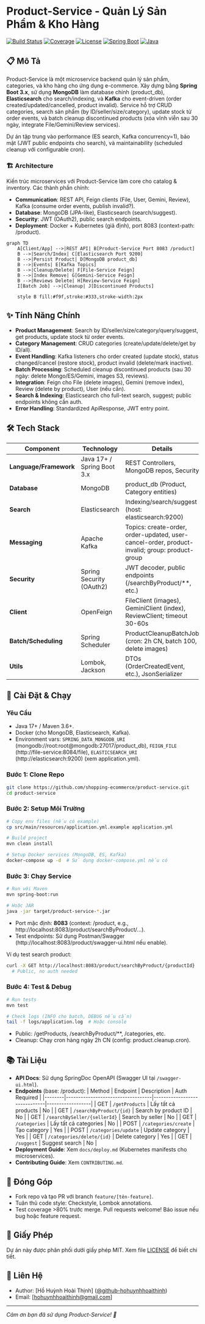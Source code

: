 # Product-Service - Quản Lý Sản Phẩm & Kho Hàng

[![Build Status](https://img.shields.io/badge/build-passing-brightgreen.svg)](https://github.com/shopping-ecommerce/product-service/actions) [![Coverage](https://img.shields.io/badge/coverage-95%25-brightgreen.svg)](https://codecov.io/gh/shopping-ecommerce/product-service) [![License](https://img.shields.io/badge/license-MIT-blue.svg)](LICENSE) [![Spring Boot](https://img.shields.io/badge/Spring%20Boot-3.x-green.svg)](https://spring.io/projects/spring-boot) [![Java](https://img.shields.io/badge/Java-17%2B-orange.svg)](https://openjdk.org/)

## 📋 Mô Tả
Product-Service là một microservice backend quản lý sản phẩm, categories, và kho hàng cho ứng dụng e-commerce. Xây dựng bằng **Spring Boot 3.x**, sử dụng **MongoDB** làm database chính (product_db), **Elasticsearch** cho search/indexing, và **Kafka** cho event-driven (order created/updated/cancelled, product invalid). Service hỗ trợ CRUD categories, search sản phẩm (by ID/seller/size/category), update stock từ order events, và batch cleanup discontinued products (xóa vĩnh viễn sau 30 ngày, integrate File/Gemini/Review services).

Dự án tập trung vào performance (ES search, Kafka concurrency=1), bảo mật (JWT public endpoints cho search), và maintainability (scheduled cleanup với configurable cron).

### 🏗️ Architecture
Kiến trúc microservices với Product-Service làm core cho catalog & inventory. Các thành phần chính:
- **Communication**: REST API, Feign clients (File, User, Gemini, Review), Kafka (consume order events, publish invalid?).
- **Database**: MongoDB (JPA-like), Elasticsearch (search/suggest).
- **Security**: JWT (OAuth2), public search endpoints.
- **Deployment**: Docker + Kubernetes (giả định), port 8083 (context-path: /product).
```mermaid
graph TD
    A[Client/App] -->|REST API| B[Product-Service Port 8083 /product]
    B -->|Search/Index| C[Elasticsearch Port 9200]
    B -->|Persist Product| D[MongoDB product_db]
    B -->|Events| E[Kafka Topics]
    B -->|Cleanup/Delete| F[File-Service Feign]
    B -->|Index Remove| G[Gemini-Service Feign]
    B -->|Reviews Delete| H[Review-Service Feign]
    I[Batch Job] -->|Cleanup| J[Discontinued Products]
    
    style B fill:#f9f,stroke:#333,stroke-width:2px
```

## ✨ Tính Năng Chính
- **Product Management**: Search by ID/seller/size/category/query/suggest, get products, update stock từ order events.
- **Category Management**: CRUD categories (create/update/delete/get by ID/all).
- **Event Handling**: Kafka listeners cho order created (update stock), status changed/cancel (restore stock), product invalid (delete/mark inactive).
- **Batch Processing**: Scheduled cleanup discontinued products (sau 30 ngày: delete Mongo/ES/Gemini, images S3, reviews).
- **Integration**: Feign cho File (delete images), Gemini (remove index), Review (delete by product), User (nếu cần).
- **Search & Indexing**: Elasticsearch cho full-text search, suggest; public endpoints không cần auth.
- **Error Handling**: Standardized ApiResponse, JWT entry point.

## 🛠️ Tech Stack
| Component          | Technology                  | Details                                      |
|--------------------|-----------------------------|----------------------------------------------|
| **Language/Framework** | Java 17+ / Spring Boot 3.x | REST Controllers, MongoDB repos, Security    |
| **Database**       | MongoDB                     | product_db (Product, Category entities)      |
| **Search**         | Elasticsearch               | Indexing/search/suggest (host: elasticsearch:9200) |
| **Messaging**      | Apache Kafka                | Topics: create-order, order-updated, user-cancel-order, product-invalid; group: product-group |
| **Security**       | Spring Security (OAuth2)    | JWT decoder, public endpoints (/searchByProduct/**, etc.) |
| **Client**         | OpenFeign                   | FileClient (images), GeminiClient (index), ReviewClient; timeout 30-60s |
| **Batch/Scheduling** | Spring Scheduler           | ProductCleanupBatchJob (cron: 2h CN, batch 100, delete images) |
| **Utils**          | Lombok, Jackson             | DTOs (OrderCreatedEvent, etc.), JsonSerializer |

## 🚀 Cài Đặt & Chạy
### Yêu Cầu
- Java 17+ / Maven 3.6+.
- Docker (cho MongoDB, Elasticsearch, Kafka).
- Environment vars: `SPRING_DATA_MONGODB_URI` (mongodb://root:root@mongodb:27017/product_db), `FEIGN_FILE` (http://file-service:8084/file), `ELASTICSEARCH_URI` (http://elasticsearch:9200) (xem application.yml).

### Bước 1: Clone Repo
```bash
git clone https://github.com/shopping-ecommerce/product-service.git
cd product-service
```

### Bước 2: Setup Môi Trường
```bash
# Copy env files (nếu có example)
cp src/main/resources/application.yml.example application.yml

# Build project
mvn clean install

# Setup Docker services (MongoDB, ES, Kafka)
docker-compose up -d  # Sử dụng docker-compose.yml nếu có
```

### Bước 3: Chạy Service
```bash
# Run với Maven
mvn spring-boot:run

# Hoặc JAR
java -jar target/product-service-*.jar
```

- Port mặc định: **8083** (context: /product, e.g., http://localhost:8083/product/searchByProduct/...).
- Test endpoints: Sử dụng Postman/Swagger (http://localhost:8083/product/swagger-ui.html nếu enable).

Ví dụ test search product:
```bash
curl -X GET http://localhost:8083/product/searchByProduct/{productId}
  # Public, no auth needed
```

### Bước 4: Test & Debug
```bash
# Run tests
mvn test

# Check logs (INFO cho batch, DEBUG nếu cần)
tail -f logs/application.log  # Hoặc console
```

- Public: /getProducts, /searchByProduct/**, /categories, etc.
- Cleanup: Chạy cron hàng ngày 2h CN (config: product.cleanup.cron).

## 📚 Tài Liệu
- **API Docs**: Sử dụng SpringDoc OpenAPI (Swagger UI tại `/swagger-ui.html`).
- **Endpoints** (base: /product):
  | Method | Endpoint                          | Description                  | Auth Required    |
  |--------|-----------------------------------|------------------------------|------------------|
  | GET    | `/getProducts`                    | Lấy tất cả products          | No               |
  | GET    | `/searchByProduct/{id}`           | Search by product ID         | No               |
  | GET    | `/searchBySeller/{sellerId}`      | Search by seller             | No               |
  | GET    | `/categories`                     | Lấy tất cả categories        | No               |
  | POST   | `/categories/create`              | Tạo category                 | Yes              |
  | POST   | `/categories/update`              | Update category              | Yes              |
  | GET    | `/categories/delete/{id}`         | Delete category              | Yes              |
  | GET    | `/suggest`                        | Suggest search               | No               |
- **Deployment Guide**: Xem `docs/deploy.md` (Kubernetes manifests cho microservices).
- **Contributing Guide**: Xem `CONTRIBUTING.md`.

## 🤝 Đóng Góp
- Fork repo và tạo PR với branch `feature/[tên-feature]`.
- Tuân thủ code style: Checkstyle, Lombok annotations.
- Test coverage >80% trước merge.
  Pull requests welcome! Báo issue nếu bug hoặc feature request.

## 📄 Giấy Phép
Dự án này được phân phối dưới giấy phép MIT. Xem file [LICENSE](LICENSE) để biết chi tiết.

## 👥 Liên Hệ
- Author: [Hồ Huỳnh Hoài Thịnh] ([@github-hohuynhhoaithinh](https://github.com/hohuynhhoaithinh))
- Email: [hohuynhhoaithinh@gmail.com]

---

*Cảm ơn bạn đã sử dụng Product-Service! 🚀*
